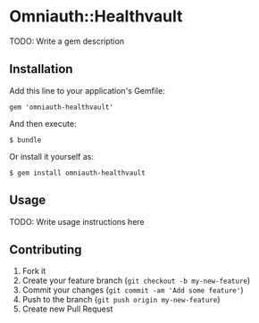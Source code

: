 # Omniauth::Healthvault

TODO: Write a gem description

## Installation

Add this line to your application's Gemfile:

    gem 'omniauth-healthvault'

And then execute:

    $ bundle

Or install it yourself as:

    $ gem install omniauth-healthvault

## Usage

TODO: Write usage instructions here

## Contributing

1. Fork it
2. Create your feature branch (`git checkout -b my-new-feature`)
3. Commit your changes (`git commit -am 'Add some feature'`)
4. Push to the branch (`git push origin my-new-feature`)
5. Create new Pull Request
